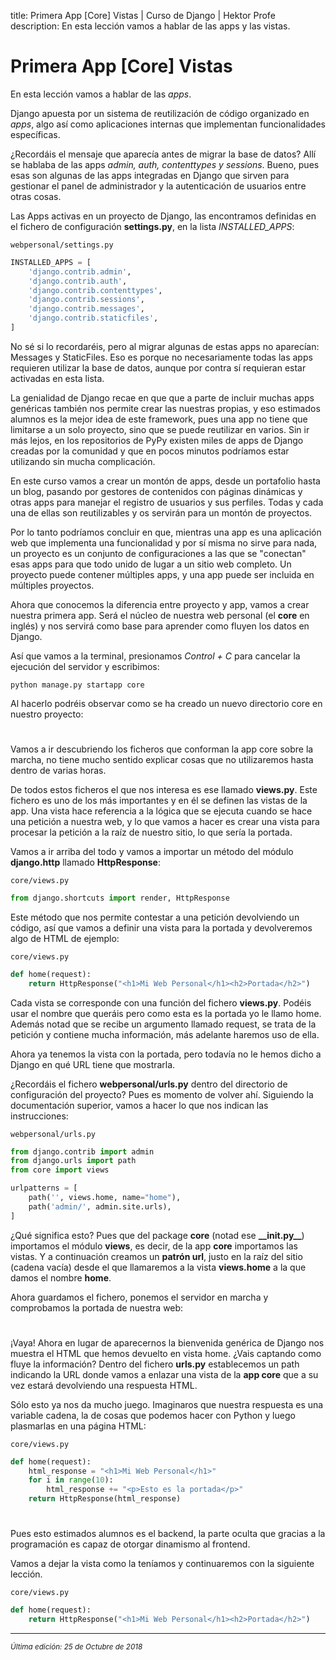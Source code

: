 title: Primera App [Core] Vistas | Curso de Django | Hektor Profe
description: En esta lección vamos a hablar de las apps y las vistas.

<style>
.admonition.note > .superfences-tabs > label:hover, .headerlink{ color: #018dc5 !important; }
.admonition.note { box-shadow: none; margin: 0; padding: 0; border-left: 0; border-radius: 0; font-size: 105%; }
.admonition.note label{ font-size: 91%; }
.admonition.note > .admonition-title { display: none; }
</style>

# Primera App [Core] Vistas

En esta lección vamos a hablar de las *apps*.

Django apuesta por un sistema de reutilización de código organizado en *apps*, algo así como aplicaciones internas que implementan funcionalidades específicas. 

¿Recordáis el mensaje que aparecía antes de migrar la base de datos? Allí se hablaba de las apps *admin, auth, contenttypes y sessions*. Bueno, pues esas son algunas de las apps integradas en Django que sirven para gestionar el panel de administrador y la autenticación de usuarios entre otras cosas.

Las Apps activas en un proyecto de Django, las encontramos definidas en el fichero de configuración **settings.py**, en la lista *INSTALLED_APPS*:

`webpersonal/settings.py`
```python
INSTALLED_APPS = [
    'django.contrib.admin',
    'django.contrib.auth',
    'django.contrib.contenttypes',
    'django.contrib.sessions',
    'django.contrib.messages',
    'django.contrib.staticfiles',
]
```

No sé si lo recordaréis, pero al migrar algunas de estas apps no aparecían: Messages y StaticFiles. Eso es porque no necesariamente todas las apps requieren utilizar la base de datos, aunque por contra sí requieran estar activadas en esta lista.

La genialidad de Django recae en que que a parte de incluir muchas apps genéricas también nos permite crear las nuestras propias, y eso estimados alumnos es la mejor idea de este framework, pues una app no tiene que limitarse a un solo proyecto, sino que se puede reutilizar en varios. Sin ir más lejos, en los repositorios de PyPy existen miles de apps de Django creadas por la comunidad y que en pocos minutos podríamos estar utilizando sin mucha complicación.

En este curso vamos a crear un montón de apps, desde un portafolio hasta un blog, pasando por gestores de contenidos con páginas dinámicas y otras apps para manejar el registro de usuarios y sus perfiles. Todas y cada una de ellas son reutilizables y os servirán para un montón de proyectos.

Por lo tanto podríamos concluir en que, mientras una app es una aplicación web que implementa una funcionalidad y por sí misma no sirve para nada, un proyecto es un conjunto de configuraciones a las que se "conectan" esas apps para que todo unido de lugar a un sitio web completo. Un proyecto puede contener múltiples apps, y una app puede ser incluida en múltiples proyectos.

Ahora que conocemos la diferencia entre proyecto y app, vamos a crear nuestra primera app. Será el núcleo de nuestra web personal (el **core** en inglés) y nos servirá como base para aprender como fluyen los datos en Django.

Así que vamos a la terminal, presionamos *Control + C* para cancelar la ejecución del servidor y escribimos: 

```
python manage.py startapp core
```

Al hacerlo podréis observar como se ha creado un nuevo directorio core en nuestro proyecto:

<div style="text-align:center;margin-top:25px"><img class="lazy" data-src="{{cdn}}/django/11.png"/></div>

Vamos a ir descubriendo los ficheros que conforman la app core sobre la marcha, no tiene mucho sentido explicar cosas que no utilizaremos hasta dentro de varias horas. 

De todos estos ficheros el que nos interesa es ese llamado **views.py**. Este fichero es uno de los más importantes y en él se definen las vistas de la app. Una vista hace referencia a la lógica que se ejecuta cuando se hace una petición a nuestra web, y lo que vamos a hacer es crear una vista para procesar la petición a la raíz de nuestro sitio, lo que sería la portada.

Vamos a ir arriba del todo y vamos a importar un método del módulo **django.http** llamado **HttpResponse**:

`core/views.py`
```python
from django.shortcuts import render, HttpResponse
```

Este método que nos permite contestar a una petición devolviendo un código, así que vamos a definir una vista para la portada y devolveremos algo de HTML de ejemplo:

`core/views.py`
```python
def home(request):
    return HttpResponse("<h1>Mi Web Personal</h1><h2>Portada</h2>")
```

Cada vista se corresponde con una función del fichero **views.py**. Podéis usar el nombre que queráis pero como esta es la portada yo le llamo home. Además notad que se recibe un argumento llamado request, se trata de la petición y contiene mucha información, más adelante haremos uso de ella.

Ahora ya tenemos la vista con la portada, pero todavía no le hemos dicho a Django en qué URL tiene que mostrarla.

¿Recordáis el fichero **webpersonal/urls.py** dentro del directorio de configuración del proyecto? Pues es momento de volver ahí. Siguiendo la documentación superior, vamos a hacer lo que nos indican las instrucciones:

`webpersonal/urls.py`
```python
from django.contrib import admin
from django.urls import path
from core import views

urlpatterns = [
    path('', views.home, name="home"),
    path('admin/', admin.site.urls),
]
```

¿Qué significa esto? Pues que del package **core** (notad ese  **&#95;&#95;init.py&#95;&#95;**) importamos el módulo **views**, es decir, de la app **core** importamos las vistas. Y a continuación creamos un **patrón url**, justo en la raíz del sitio (cadena vacía) desde el que llamaremos a la vista **views.home** a la que damos el nombre **home**.

Ahora guardamos el fichero, ponemos el servidor en marcha y comprobamos la portada de nuestra web:

<div style="text-align:center;margin-top:25px"><img class="lazy" data-src="{{cdn}}/django/12.png"/></div>

¡Vaya! Ahora en lugar de aparecernos la bienvenida genérica de Django nos muestra el HTML que hemos devuelto en vista home. ¿Vais captando como fluye la información? Dentro del fichero **urls.py** establecemos un path indicando la URL donde vamos a enlazar una vista de la **app core** que a su vez estará devolviendo una respuesta HTML.

Sólo esto ya nos da mucho juego. Imaginaros que nuestra respuesta es una variable cadena, la de cosas que podemos hacer con Python y luego plasmarlas en una página HTML:

`core/views.py`
```python
def home(request):
    html_response = "<h1>Mi Web Personal</h1>"
    for i in range(10):
        html_response += "<p>Esto es la portada</p>"
    return HttpResponse(html_response)
```

<div style="text-align:center;margin-top:25px"><img class="lazy" data-src="{{cdn}}/django/13.png"/></div>

Pues esto estimados alumnos es el backend, la parte oculta que gracias a la programación es capaz de otorgar dinamismo al frontend.

Vamos a dejar la vista como la teníamos y continuaremos con la siguiente lección.

`core/views.py`
```python
def home(request):
    return HttpResponse("<h1>Mi Web Personal</h1><h2>Portada</h2>")
```

___
<small class="edited"><i>Última edición: 25 de Octubre de 2018</i></small>